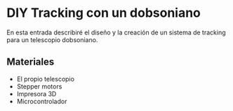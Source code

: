 # DIY Tracking con un dobsoniano
En esta entrada describiré el diseño y la creación de un sistema de tracking para un telescopio dobsoniano.
## Materiales
- El propio telescopio
- Stepper motors
- Impresora 3D
- Microcontrolador